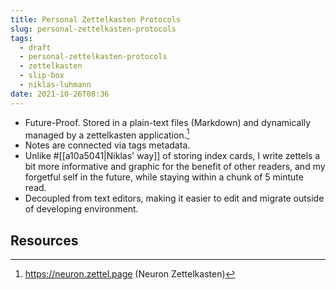 ```yaml
---
title: Personal Zettelkasten Protocols
slug: personal-zettelkasten-protocols
tags:
  - draft
  - personal-zettelkasten-protocols
  - zettelkasten
  - slip-box
  - niklas-luhmann
date: 2021-10-26T08:36
---
```



- Future-Proof. Stored in a plain-text files (Markdown) and  dynamically managed
  by a zettelkasten application.[^1]
- Notes are connected via tags metadata.
- Unlike #[[a10a5041|Niklas' way]] of storing index cards, I write zettels a bit
  more informative and graphic for the benefit of other readers, and my
  forgetful self in the future, while staying within a chunk of 5 mintute read.
- Decoupled from text editors, making it easier to edit and migrate outside of
  developing environment.

## Resources

[^1]: https://neuron.zettel.page (Neuron Zettelkasten)
